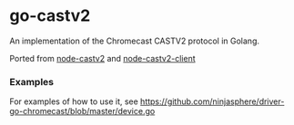 go-castv2
=========

An implementation of the Chromecast CASTV2 protocol in Golang.

Ported from [node-castv2](https://github.com/thibauts/node-castv2) and [node-castv2-client](https://github.com/thibauts/node-castv2-client)


### Examples

For examples of how to use it, see https://github.com/ninjasphere/driver-go-chromecast/blob/master/device.go
